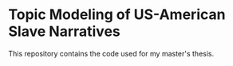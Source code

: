 # Topic Modeling of US-American Slave Narratives

This repository contains the code used for my master's thesis.
